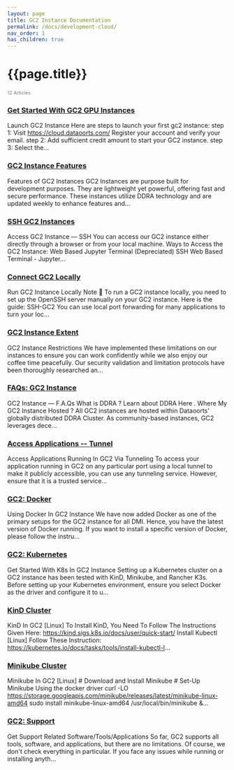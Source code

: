 ```yaml
---
layout: page
title: GC2 Instance Documentation 
permalink: /docs/development-cloud/
nav_order: 1
has_children: true
---
```


# {{page.title}}

<div style="font-size:0.78em;color: #797878; margin-bottom:1.5em;">
     <span>12 Articles</span>
</div>

### [Get Started With GC2 GPU Instances](/docs/gc2/)
Launch GC2 Instance Here are steps to launch your first gc2 instance: step 1: Visit https://cloud.dataoorts.com/ Register your account and verify your email. step 2: Add sufficient credit amount to start your GC2 instance. step 3: Select the...

### [GC2 Instance Features ](/docs/gc2-instance-features/)
Features of GC2 Instances GC2 Instances are purpose built for development purposes. They are lightweight yet powerful, offering fast and secure performance. These instances utilize DDRA technology and are updated weekly to enhance features and...

### [SSH GC2 Instances](/docs/ssh-gc2-instances/)
Access GC2 Instance — SSH You can access our GC2 instance either directly through a browser or from your local machine. Ways to Access the GC2 Instance: Web Based Jupyter Terminal (Depreciated) SSH Web Based Terminal - Jupyter...

### [Connect GC2 Locally](/docs/connect-gc2-locally/)
Run GC2 Instance Locally Note 📝 To run a GC2 instance locally, you need to set up the OpenSSH server manually on your GC2 instance. Here is the guide: SSH-GC2 You can use local port forwarding for many applications to turn your loc...

### [GC2 Instance Extent](/docs/gc2-instance-extent/)
GC2 Instance Restrictions We have implemented these limitations on our instances to ensure you can work confidently while we also enjoy our coffee time peacefully. Our security validation and limitation protocols have been thoroughly researched an...

### [FAQs: GC2 Instance](/docs/faq-gc2-instance/)
GC2 Instance — F.A.Qs What is DDRA ? Learn about DDRA Here . Where My GC2 Instance Hosted ? All GC2 instances are hosted within Dataoorts' globally distributed DDRA Cluster. As community-based instances, GC2 leverages dece...

### [Access Applications -- Tunnel](/docs/access-applications/)
Access Applications Running In GC2 Via Tunneling To access your application running in GC2 on any particular port using a local tunnel to make it publicly accessible, you can use any tunneling service. However, ensure that it is a trusted service...

### [GC2: Docker](/docs/gc2-docker/)
Using Docker In GC2 Instance We have now added Docker as one of the primary setups for the GC2 instance for all DMI. Hence, you have the latest version of Docker running. If you want to install a specific version of Docker, please follow the instru...

### [GC2: Kubernetes](/docs/gc2-kubernetes/)
Get Started With K8s In GC2 Instance Setting up a Kubernetes cluster on a GC2 instance has been tested with KinD, Minikube, and Rancher K3s. Before setting up your Kubernetes environment, ensure you select Docker as the driver and configure it to u...

### [KinD Cluster](/docs/kind-cluster/)
KinD In GC2 [Linux] To Install KinD, You Need To Follow The Instructions Given Here: https://kind.sigs.k8s.io/docs/user/quick-start/ Install Kubectl [Linux] Follow These Instruction: https://kubernetes.io/docs/tasks/tools/install-kubectl-l...

### [Minikube Cluster](/docs/minikube/)
Minikube In GC2 [Linux] # Download and Install Minikube # Set-Up Minikube Using the docker driver curl -LO https://storage.googleapis.com/minikube/releases/latest/minikube-linux-amd64 sudo install minikube-linux-amd64 /usr/local/bin/minikube &...

### [GC2: Support](/docs/gc2-support/)
Get Support Related Software/Tools/Applications So far, GC2 supports all tools, software, and applications, but there are no limitations. Of course, we don't check everything in particular. If you face any issues while running or installing anyth...
